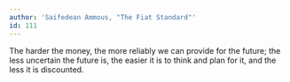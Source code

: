 ```yaml
---
author: 'Saifedean Ammous, "The Fiat Standard"'
id: 111
---
```


The harder the money, the more reliably we can provide for the future; the less uncertain the future is, the easier it is to think and plan for it, and the less it is discounted.